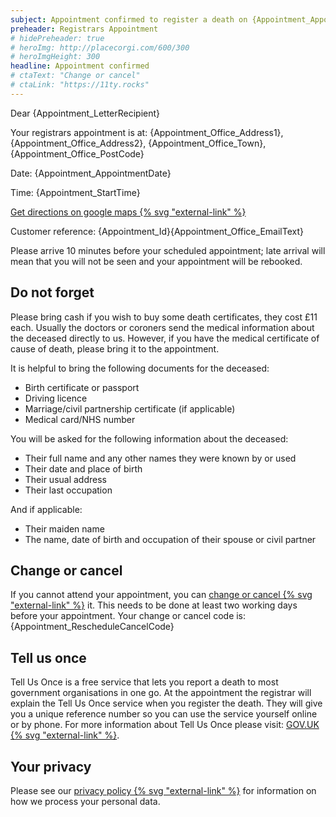 ```yaml
---
subject: Appointment confirmed to register a death on {Appointment_AppointmentDate} at {Appointment_StartTime}
preheader: Registrars Appointment 
# hidePreheader: true
# heroImg: http://placecorgi.com/600/300
# heroImgHeight: 300
headline: Appointment confirmed
# ctaText: "Change or cancel"
# ctaLink: "https://11ty.rocks"
---
```


Dear {Appointment_LetterRecipient}

Your registrars appointment is at: {Appointment_Office_Address1}, {Appointment_Office_Address2}, {Appointment_Office_Town}, {Appointment_Office_PostCode}

Date: {Appointment_AppointmentDate} 

Time: {Appointment_StartTime} 

[Get directions on google maps {% svg "external-link" %}]({Appointment_Office_MapLink})

Customer reference: {Appointment_Id}{Appointment_Office_EmailText}

Please arrive 10 minutes before your scheduled appointment; late arrival will mean that you will not be seen and your appointment will be rebooked.

## Do not forget
Please bring cash if you wish to buy some death certificates, they cost £11 each.
Usually the doctors or coroners send the medical information about the deceased directly to us. However, if you have the medical certificate of cause of death, please bring it to the appointment.

It is helpful to bring the following documents for the deceased: 

- Birth certificate or passport
- Driving licence
- Marriage/civil partnership certificate (if applicable)
- Medical card/NHS number

You will be asked for the following information about the deceased:

- Their full name and any other names they were known by or used
- Their date and place of birth
- Their usual address
- Their last occupation

And if applicable:

- Their maiden name
- The name, date of birth and occupation of their spouse or civil partner 


## Change or cancel
If you cannot attend your appointment, you can [change or cancel {% svg "external-link" %}]({Appointment_RescheduleCancelLink})  it. This needs to be done at least two working days before your appointment. Your change or cancel code is: {Appointment_RescheduleCancelCode}

## Tell us once
Tell Us Once is a free service that lets you report a death to most government organisations in one go. At the appointment the registrar will explain the Tell Us Once service when you register the death. They will give you a unique reference number so you can use the service yourself online or by phone. For more information about Tell Us Once please visit: [GOV.UK {% svg "external-link" %}](www.gov.uk/after-a-death/organisations-you-need-to-contact-and-tell-us-once).

## Your privacy
Please see our [privacy policy {% svg "external-link" %}](https://www.leeds.gov.uk/registrarsprivacy)  for information on how we process your personal data.
